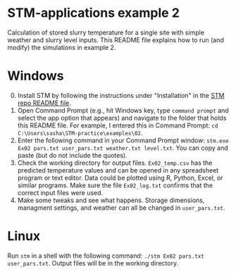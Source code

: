 # STM-applications example 2
Calculation of stored slurry temperature for a single site with simple weather and slurry level inputs.
This README file explains how to run (and modify) the simulations in example 2.

# Windows
0. Install STM by following the instructions under "Installation" in the [STM repo README file](https://github.com/sashahafner/STM#readme).
1. Open Command Prompt (e.g., hit Windows key, type `command prompt` and select the app option that appears) and navigate to the folder that holds this README file. For example, I entered this in Command Prompt: `cd C:\Users\sasha\STM-practice\examples\02`.
2. Enter the following command in your Command Prompt window: `stm.exe Ex02 pars.txt user_pars.txt weather.txt level.txt`. You can copy and paste (but do not include the quotes).
3. Check the working directory for output files. `Ex02_temp.csv` has the predicted temperature values and can be opened in any spreadsheet program or text editor. Data could be plotted using R, Python, Excel, or similar programs. Make sure the file `Ex02_log.txt` confirms that the correct input files were used.
4. Make some tweaks and see what happens. Storage dimensions, managment settings, and weather can all be changed in `user_pars.txt`.

# Linux
Run `stm` in a shell with the following command: `./stm Ex02 pars.txt user_pars.txt`. Output files will be in the working directory. 


